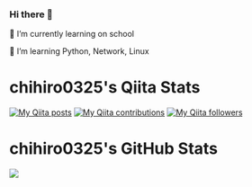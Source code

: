 ### Hi there 👋

<!--
**chihiro0325/chihiro0325** is a ✨ _special_ ✨ repository because its `README.md` (this file) appears on your GitHub profile.

Here are some ideas to get you started:

- 👯 I’m looking to collaborate on ...
- 🤔 I’m looking for help with ...
- 💬 Ask me about ...
- 📫 How to reach me: ...
- 😄 Pronouns: ...
- ⚡ Fun fact: ...
-->

<p> 🔭 I’m currently learning on school</p>
<p> 🌱 I’m learning Python, Network, Linux </p>

# chihiro0325's Qiita Stats
[![My Qiita posts](https://qiita-badge.apiapi.app/s/mainichinemui/posts.svg)](http://qiita.com/mainichinemui)
[![My Qiita contributions](https://qiita-badge.apiapi.app/s/mainichinemui/contributions.svg)](http://qiita.com/mainichinemui)
[![My Qiita followers](https://qiita-badge.apiapi.app/s/mainichinmui/followers.svg)](http://qiita.com/mainichinemui)

# chihiro0325's GitHub Stats
<a href="https://github.com/anuraghazra/github-readme-stats">
  <img align="left" src="https://github-readme-stats.vercel.app/api?username=chihiro0325&show_icons=true&theme=gruvbox" />
</a>
